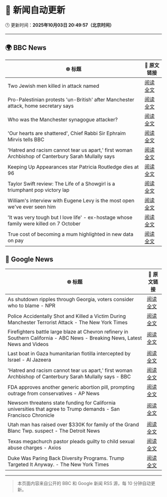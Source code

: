 # 🧠 新闻自动更新

🕒 更新时间：**2025年10月03日 20:49:57（北京时间）**

---

## 🌍 BBC News

| 🌐 标题 | 🔗 原文链接 |
|--------|-------------|
| Two Jewish men killed in attack named | [阅读全文](https://www.bbc.com/news/articles/cly6eve5p06o?at_medium=RSS&at_campaign=rss) |
| Pro-Palestinian protests 'un-British' after Manchester attack, home secretary says | [阅读全文](https://www.bbc.com/news/articles/ckgy8kvvkp3o?at_medium=RSS&at_campaign=rss) |
| Who was the Manchester synagogue attacker? | [阅读全文](https://www.bbc.com/news/articles/c0q7y72kppgo?at_medium=RSS&at_campaign=rss) |
| 'Our hearts are shattered', Chief Rabbi Sir Ephraim Mirvis tells BBC | [阅读全文](https://www.bbc.com/news/videos/c4gzy4p9xevo?at_medium=RSS&at_campaign=rss) |
| 'Hatred and racism cannot tear us apart,' first woman Archbishop of Canterbury Sarah Mullally says | [阅读全文](https://www.bbc.com/news/articles/c2lxyxqzxkdo?at_medium=RSS&at_campaign=rss) |
| Keeping Up Appearances star Patricia Routledge dies at 96 | [阅读全文](https://www.bbc.com/news/articles/czdjegvjz3do?at_medium=RSS&at_campaign=rss) |
| Taylor Swift review:  The Life of a Showgirl is a triumphant pop victory lap | [阅读全文](https://www.bbc.com/news/articles/cn4wpe5z52qo?at_medium=RSS&at_campaign=rss) |
| William's interview with Eugene Levy is the most open we've ever seen him | [阅读全文](https://www.bbc.com/news/articles/cx2r3k0d2e5o?at_medium=RSS&at_campaign=rss) |
| 'It was very tough but I love life' - ex-hostage whose family were killed on 7 October | [阅读全文](https://www.bbc.com/news/articles/cwyw2pgjg1no?at_medium=RSS&at_campaign=rss) |
| True cost of becoming a mum highlighted in new data on pay | [阅读全文](https://www.bbc.com/news/articles/cvgq4x697q5o?at_medium=RSS&at_campaign=rss) |

## 📰 Google News

| 🌐 标题 | 🔗 原文链接 |
|--------|-------------|
| As shutdown ripples through Georgia, voters consider who to blame - NPR | [阅读全文](https://news.google.com/rss/articles/CBMic0FVX3lxTFBidTBzRXlOYWFlanJiRFZya3hvdXFmXzhSbHlnT294SlpVVkJ5YkJMSm8teTgyYlhKTm55RUdtc1lIRmdIRjhIbng3Tk1ZMG9VYWtTMkpjX3lRM1RuTGtCa2V5MzR4QlF6cXZNbmNxTzdOdDA?oc=5) |
| Police Accidentally Shot and Killed a Victim During Manchester Terrorist Attack - The New York Times | [阅读全文](https://news.google.com/rss/articles/CBMiiwFBVV95cUxPcUZXeW9JdFdxczZZVkNfRjQxSmFlaWg3cmJzcGZNTFNnaE9PVEhfQ21UWjZRc25HTUV4OEtkV1hLNV95QXluZ3I3OGp5dDFBdEdwSzk5LV9sOGktTFItTk5mTGpQN2dYWnBMX3RRYVE0c19fNFVlOFl2Wk04YlN5ckJnTHZlWUFLRnpz?oc=5) |
| Firefighters battle large blaze at Chevron refinery in Southern California - ABC News - Breaking News, Latest News and Videos | [阅读全文](https://news.google.com/rss/articles/CBMioAFBVV95cUxOQzYzODFITFRyS0F5MGdKTTZwOUZwd0Q4NDllUmtKZUVCcTVWYVZHVUhKZThXS3p4UDJCV2NBLVJVYWZSY05UdnhVR0NBOUJORGhGQzhGUlFkZTFPVmhWVWdhYXdNcHVUX0VrNjlmZFV4bUNHSGRISmFoVjZPbmdzMUpYbl8wa1paVDdkVWlfa1dKb2ZHbzRIdUtQa0ZiZnhV0gGmAUFVX3lxTE5TOWdiaHhJX216UE1xcVVVdEZjQVZzRVI0blZYSXppWXhOUENDV21KSHE1aEk0emxSbVpxUm5QczFtazRRSnlPTGhjTkU2R1VxYVBLVTRTQXBfREdEMk5fZGVTUUtjdUNSc0ppRV9kM2c4S051V0R2SlkwZlFDdXlrY3kwRVQ1ZmxoODN2ZEhoRlVxNEdHS0tRVm5jNjR0Z3hINlZ6Unc?oc=5) |
| Last boat in Gaza humanitarian flotilla intercepted by Israel - Al Jazeera | [阅读全文](https://news.google.com/rss/articles/CBMipwFBVV95cUxQYlUyWFpncDh0dTFlRUdqM2ZCVnJfOC1yV2pXLXlhSlZsNlBHQ2VUNGhMSTU4anE2RERtdGZNcUM2OUNHaUxBYWRqMm9tYTZ0M2VMQTg2NE5ydUduVDZmdGRoaTJZWVYtME1idXA3WDB6VVJFc1BHU05qU3ZnbmRobW1kMWpURzVCRkFqZlQ0UUJmcGpKQWpySFQyVjM0QnBfdXd5XzBZY9IBrAFBVV95cUxQbExOYnZPS2xZSjRBNFlFRzR1NHVrWDc1RTV1Skd6cWg1OEdqbzBZVEtkQ0xINHJQT05wS2xNZjdGdnJMTDB2VFhXYldZQWVJWnBNN1didkJFeTh6cXBhOXJkT3ozZWMtb19NSTR5RjhadjFPb1pFeWdxbTZBNlB3WW1uUzZKQkhaVnZuSHJPQ1RGLTItMWNBQ2RTcnk1OWhyZmNjb1ladE1mQzFp?oc=5) |
| 'Hatred and racism cannot tear us apart,' first woman Archbishop of Canterbury Sarah Mullally says - BBC | [阅读全文](https://news.google.com/rss/articles/CBMiVEFVX3lxTE0zWXNyTkZZMXUyTUdRY0FSVHlVc0Z5VFpmOUszTTc2T0VIWENJbWpYQ2wtbk9MWkgtYlcyUWtKejRWRF8yYzQtRDZVZUVua0RoTHp1NA?oc=5) |
| FDA approves another generic abortion pill, prompting outrage from conservatives - AP News | [阅读全文](https://news.google.com/rss/articles/CBMisgFBVV95cUxPUlFVeDJldHNGQjlKYlI1aEM1TUZsamVocmhiX21tamx2RFhaUGdYbnNRU1d6SG1WWWU2X19IZlYxbWpHUDZYUWtPSDMzZlFNYmIxdUtpTFNqSmc4SHM1MmNoRHdGa0ZJcWxlaVg1MHgyR3VXVEY0STBJcWtVd1huRzdxQkhRbklqT3FFd2VXOTFFMzdUTzJJSXJNdTFsZ2tEVzBSMENTRU9hdVJncEx5cDVR?oc=5) |
| Newsom threatens state funding for California universities that agree to Trump demands - San Francisco Chronicle | [阅读全文](https://news.google.com/rss/articles/CBMikgFBVV95cUxPTFgxaVJzdGx4LUZEWUNzMDNJRkc3UFUwODJiSGxZU0NESi1ZUENkQ2ZLaWUzTUN2bjJ6SWRCWEhhR0pqcVAyY0FCQzVYYm1Kc2x5TldIRC1JazVsWmJHTDZ5b0N5OEhUQjNoQVBZbmlxam1WSEVFV3d4eXRPMmRlV2ZpSWs2R29oU1pQLTBMSll3Zw?oc=5) |
| Utah man has raised over $330K for family of the Grand Blanc Twp. suspect - The Detroit News | [阅读全文](https://news.google.com/rss/articles/CBMizgFBVV95cUxNYUpJVFAyS3p3dXRRbkJqSzlXSlc3THhiaWVLdDVzUzNXX0RsSTFTUDBTSzBCX25CVGlkVEE5eVFocERuLWhtUGp6SlozUVZVNTBYUUZIZzNkUXEwMnVXWXlIM0F6bURCb19YYVpRUHdNZW1naW03MEQtNmZlNVFhX2R0Z282YUd2WlJ5RHNTRzhtZmhkSndVS3I2LVVZQVJ1MWFEVWlZRG1kTkJnSUhOd3VoV3hyTlhxOUdhRlZlN0ZZM1dIcE1wYlg0S2Vldw?oc=5) |
| Texas megachurch pastor pleads guilty to child sexual abuse charges - Axios | [阅读全文](https://news.google.com/rss/articles/CBMikwFBVV95cUxQUk1GRkJJUlJtWE1DYWtGTDNzaS1ZSGRZUnItak9VU0xmM2hGcmlTeXVRTjJQLXFtR0xhR21JZDBZcTU4ZHFScUEyaVAza25uYndKbVlqcnBxc041WDdVTnlLd21WSktQb2pUMXlmZWg1RF84VThZTlJuYkhia1NucTRPdHlkUUU5RVdScVJOZnVPSEU?oc=5) |
| Duke Was Paring Back Diversity Programs. Trump Targeted It Anyway. - The New York Times | [阅读全文](https://news.google.com/rss/articles/CBMihAFBVV95cUxOa1d1ZlZWRXduVG5Ba2tNdnVyUGhycDE3eG56Z252RDhwMmFWb19CaV9mNmJzb3htTExxTFBQTTZUZmI5QkFQdUp6T2ZaZElwRFZ3UG5EcEE3elRYRVVERkhLby1IVDRXU3l2d0I1SnNKV0RVTjRrTEJFTkFKWm1OTHprdGY?oc=5) |

---
> 本页面内容来自公开的 BBC 和 Google 新闻 RSS 源，每 10 分钟自动更新。